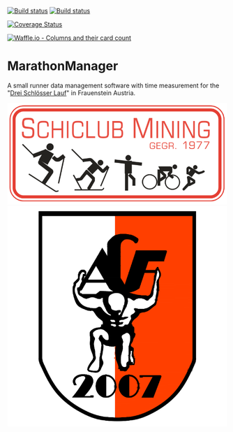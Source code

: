 [![Build status](https://ci.appveyor.com/api/projects/status/8ttcb97m22dwhmxv?svg=true)](https://ci.appveyor.com/project/JakobFerdinand/marathonmanager)
[![Build status](https://jakobferdinand.visualstudio.com/MarathonManager/_apis/build/status/MarathonManager-.NET%20Desktop-CI%20Github)](https://jakobferdinand.visualstudio.com/MarathonManager/_build/latest?definitionId=10)
<!-- [![Build Status](https://travis-ci.org/JakobFerdinand/MarathonManager.svg?branch=master)](https://travis-ci.org/JakobFerdinand/MarathonManager) -->

[![Coverage Status](https://coveralls.io/repos/github/JakobFerdinand/MarathonManager/badge.svg?branch=master)](https://coveralls.io/github/JakobFerdinand/MarathonManager?branch=master)

[![Waffle.io - Columns and their card count](https://badge.waffle.io/JakobFerdinand/MarathonManager.svg?columns=all)](https://waffle.io/JakobFerdinand/MarathonManager)

# MarathonManager
A small runner data management software with time measurement for the "[Drei Schlösser Lauf](http://www.sc-mining.org/SpracheDE_104.html)" in Frauenstein Austria.

![SC Mining](/Logos/SC-Mining.png)
![ACF](/Logos/ACF.png)
